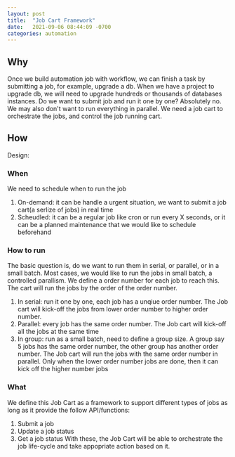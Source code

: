 ```yaml
---
layout: post
title:  "Job Cart Framework"
date:   2021-09-06 08:44:09 -0700
categories: automation
---
```

## Why
Once we build automation job with workflow, we can finish a task by submitting a job, for example, upgrade a db. When we have a project to upgrade db, we will need to upgrade hundreds or thousands of databases instances. Do we want to submit job and run it one by one? Absolutely no. We may also don't want to run everything in parallel. We need a job cart to orchestrate the jobs, and control the job running cart. 

## How
Design:
### When
We need to schedule when to run the job
1. On-demand: it can be handle a urgent situation, we want to submit a job cart(a serlize of jobs) in real time
2. Scheudled: it can be a regular job like cron or run every X seconds, or it can be a planned maintenance that we would like to schedule beforehand

### How to run
The basic question is, do we want to run them in serial, or parallel, or in a small batch. Most cases, we would like to run the jobs in small batch, a controlled parallism.  We define a order number for each job to reach this. The cart will run the jobs by the order of the order number.
1. In serial: run it one by one, each job has a unqiue order number. The Job cart will kick-off the jobs from lower order number to higher order number.
2. Parallel: every job has the same order number. The Job cart will kick-off all the jobs at the same time
3. In group: run as a small batch, need to define a group size. A group say 5 jobs has the same order number, the other group has another order number. The Job cart will run the jobs with the same order number in parallel. Only when the lower order number jobs are done, then it can kick off the higher number jobs

### What
We define this Job Cart as a framework to support different types of jobs as long as it provide the follow API/functions:
1. Submit a job
2. Update a job status
3. Get a job status
With these, the Job Cart will be able to orchestrate the job life-cycle and take appopriate action based on it.
